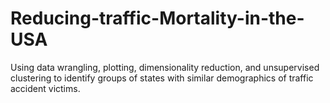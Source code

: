 # Reducing-traffic-Mortality-in-the-USA
Using data wrangling, plotting, dimensionality reduction, and unsupervised clustering to identify groups of states with similar demographics of traffic accident victims.
